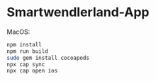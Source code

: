 # Smartwendlerland-App

MacOS:
```bash
npm install
npm run build
sudo gem install cocoapods
npx cap sync
npx cap open ios
```